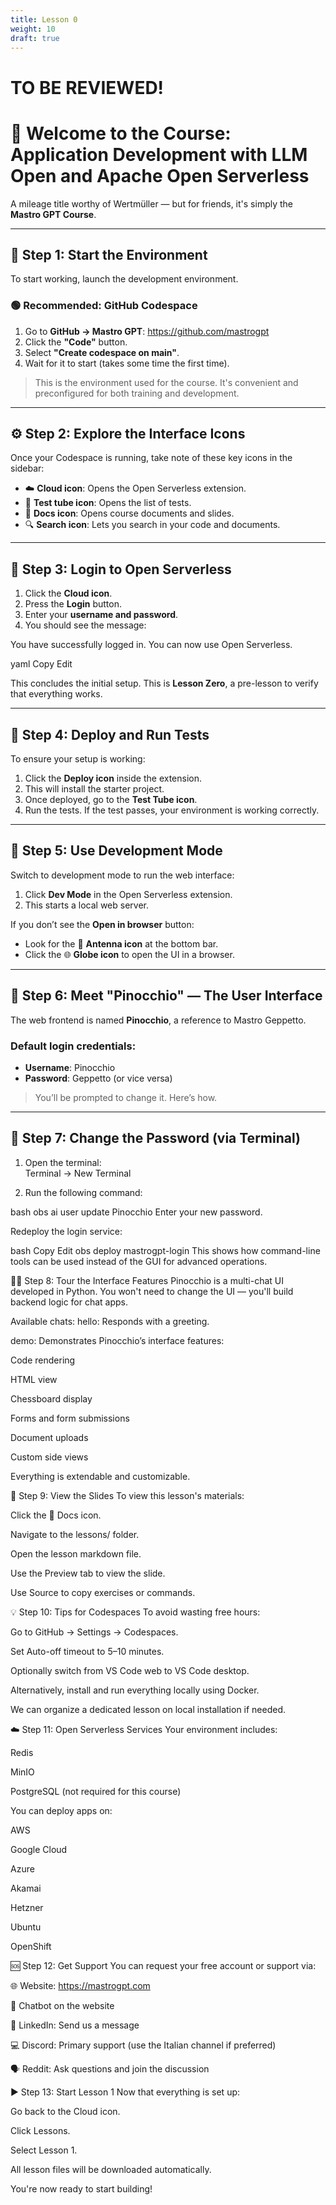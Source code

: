 ```yaml
---
title: Lesson 0
weight: 10
draft: true
---
```


# TO BE REVIEWED!

# 👋 Welcome to the Course: Application Development with LLM Open and Apache Open Serverless

A mileage title worthy of Wertmüller — but for friends, it's simply the **Mastro GPT Course**.

---

## 🚀 Step 1: Start the Environment

To start working, launch the development environment.

### 🟢 Recommended: GitHub Codespace
1. Go to **GitHub → Mastro GPT**: https://github.com/mastrogpt
2. Click the **"Code"** button.
3. Select **"Create codespace on main"**.
4. Wait for it to start (takes some time the first time).

> This is the environment used for the course. It's convenient and preconfigured for both training and development.

---

## ⚙️ Step 2: Explore the Interface Icons

Once your Codespace is running, take note of these key icons in the sidebar:

- ☁️ **Cloud icon**: Opens the Open Serverless extension.
- 🧪 **Test tube icon**: Opens the list of tests.
- 📄 **Docs icon**: Opens course documents and slides.
- 🔍 **Search icon**: Lets you search in your code and documents.

---

## 🔐 Step 3: Login to Open Serverless

1. Click the **Cloud icon**.
2. Press the **Login** button.
3. Enter your **username and password**.
4. You should see the message:

You have successfully logged in. You can now use Open Serverless.

yaml
Copy
Edit

This concludes the initial setup. This is **Lesson Zero**, a pre-lesson to verify that everything works.

---

## 🧪 Step 4: Deploy and Run Tests

To ensure your setup is working:

1. Click the **Deploy icon** inside the extension.
2. This will install the starter project.
3. Once deployed, go to the **Test Tube icon**.
4. Run the tests. If the test passes, your environment is working correctly.

---

## 🧰 Step 5: Use Development Mode

Switch to development mode to run the web interface:

1. Click **Dev Mode** in the Open Serverless extension.
2. This starts a local web server.

If you don’t see the **Open in browser** button:

- Look for the 📡 **Antenna icon** at the bottom bar.
- Click the 🌐 **Globe icon** to open the UI in a browser.

---

## 🤖 Step 6: Meet "Pinocchio" — The User Interface

The web frontend is named **Pinocchio**, a reference to Mastro Geppetto.

### Default login credentials:
- **Username**: Pinocchio
- **Password**: Geppetto (or vice versa)

> You’ll be prompted to change it. Here’s how.

---

## 🔁 Step 7: Change the Password (via Terminal)

1. Open the terminal:  
Terminal → New Terminal

2. Run the following command:

bash
obs ai user update Pinocchio
Enter your new password.

Redeploy the login service:

bash
Copy
Edit
obs deploy mastrogpt-login
This shows how command-line tools can be used instead of the GUI for advanced operations.

🧑‍💻 Step 8: Tour the Interface Features
Pinocchio is a multi-chat UI developed in Python. You won't need to change the UI — you'll build backend logic for chat apps.

Available chats:
hello: Responds with a greeting.

demo: Demonstrates Pinocchio’s interface features:

Code rendering

HTML view

Chessboard display

Forms and form submissions

Document uploads

Custom side views

Everything is extendable and customizable.

🧪 Step 9: View the Slides
To view this lesson's materials:

Click the 📄 Docs icon.

Navigate to the lessons/ folder.

Open the lesson markdown file.

Use the Preview tab to view the slide.

Use Source to copy exercises or commands.

💡 Step 10: Tips for Codespaces
To avoid wasting free hours:

Go to GitHub → Settings → Codespaces.

Set Auto-off timeout to 5–10 minutes.

Optionally switch from VS Code web to VS Code desktop.

Alternatively, install and run everything locally using Docker.

We can organize a dedicated lesson on local installation if needed.

☁️ Step 11: Open Serverless Services
Your environment includes:

Redis

MinIO

PostgreSQL (not required for this course)

You can deploy apps on:

AWS

Google Cloud

Azure

Akamai

Hetzner

Ubuntu

OpenShift

🆘 Step 12: Get Support
You can request your free account or support via:

🌐 Website: https://mastrogpt.com

💬 Chatbot on the website

💼 LinkedIn: Send us a message

💻 Discord: Primary support (use the Italian channel if preferred)

🗣️ Reddit: Ask questions and join the discussion

▶️ Step 13: Start Lesson 1
Now that everything is set up:

Go back to the Cloud icon.

Click Lessons.

Select Lesson 1.

All lesson files will be downloaded automatically.

You're now ready to start building!